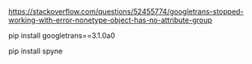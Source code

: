 https://stackoverflow.com/questions/52455774/googletrans-stopped-working-with-error-nonetype-object-has-no-attribute-group

pip install googletrans==3.1.0a0

pip install spyne